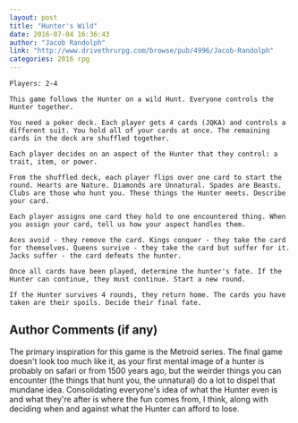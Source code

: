 ```yaml
---
layout: post
title: "Hunter's Wild"
date: 2016-07-04 16:36:43
author: "Jacob Randolph"
link: "http://www.drivethrurpg.com/browse/pub/4996/Jacob-Randolph"
categories: 2016 rpg
---
```

```
Players: 2-4

This game follows the Hunter on a wild Hunt. Everyone controls the Hunter together.

You need a poker deck. Each player gets 4 cards (JQKA) and controls a different suit. You hold all of your cards at once. The remaining cards in the deck are shuffled together.

Each player decides on an aspect of the Hunter that they control: a trait, item, or power.

From the shuffled deck, each player flips over one card to start the round. Hearts are Nature. Diamonds are Unnatural. Spades are Beasts. Clubs are those who hunt you. These things the Hunter meets. Describe your card.

Each player assigns one card they hold to one encountered thing. When you assign your card, tell us how your aspect handles them.

Aces avoid - they remove the card. Kings conquer - they take the card for themselves. Queens survive - they take the card but suffer for it. Jacks suffer - the card defeats the hunter.

Once all cards have been played, determine the hunter's fate. If the Hunter can continue, they must continue. Start a new round.

If the Hunter survives 4 rounds, they return home. The cards you have taken are their spoils. Decide their final fate.
```
## Author Comments (if any)

The primary inspiration for this game is the Metroid series. The final game doesn't look too much like it, as your first mental image of a hunter is probably on safari or from 1500 years ago, but the weirder things you can encounter (the things that hunt you, the unnatural) do a lot to dispel that mundane idea. Consolidating everyone's idea of what the Hunter even is and what they're after is where the fun comes from, I think, along with deciding when and against what the Hunter can afford to lose.
